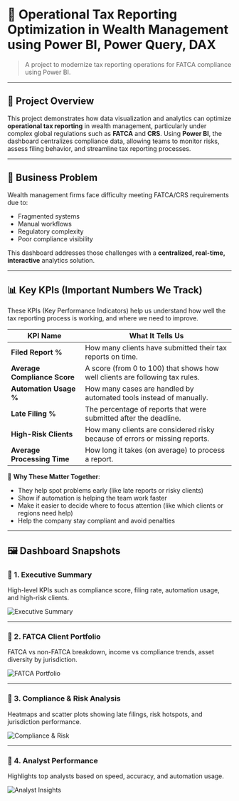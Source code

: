 # 🧾 Operational Tax Reporting Optimization in Wealth Management using Power BI, Power Query, DAX

> A  project to modernize tax reporting operations for FATCA compliance using Power BI.

---

## 🚀 Project Overview

This project demonstrates how data visualization and analytics can optimize **operational tax reporting** in wealth management, particularly under complex global regulations such as **FATCA** and **CRS**. Using **Power BI**, the dashboard centralizes compliance data, allowing teams to monitor risks, assess filing behavior, and streamline tax reporting processes.

---
## 📌 Business Problem

Wealth management firms face difficulty meeting FATCA/CRS requirements due to:

- Fragmented systems  
- Manual workflows  
- Regulatory complexity  
- Poor compliance visibility

This dashboard addresses those challenges with a **centralized, real-time, interactive** analytics solution.

---
## 📊 Key KPIs (Important Numbers We Track)

These KPIs (Key Performance Indicators) help us understand how well the tax reporting process is working, and where we need to improve.

| KPI Name                | What It Tells Us |
|-------------------------|------------------|
| **Filed Report %**      | How many clients have submitted their tax reports on time. |
| **Average Compliance Score** | A score (from 0 to 100) that shows how well clients are following tax rules. |
| **Automation Usage %**  | How many cases are handled by automated tools instead of manually. |
| **Late Filing %**       | The percentage of reports that were submitted after the deadline. |
| **High-Risk Clients**   | How many clients are considered risky because of errors or missing reports. |
| **Average Processing Time** | How long it takes (on average) to process a report. |

🧠 **Why These Matter Together**:
- They help spot problems early (like late reports or risky clients)
- Show if automation is helping the team work faster
- Make it easier to decide where to focus attention (like which clients or regions need help)
- Help the company stay compliant and avoid penalties

---

## 🖼️ Dashboard Snapshots

### 📄 1. Executive Summary

High-level KPIs such as compliance score, filing rate, automation usage, and high-risk clients.

![Executive Summary](images/executive_summary.png)

---

### 📄 2. FATCA Client Portfolio

FATCA vs non-FATCA breakdown, income vs compliance trends, asset diversity by jurisdiction.

![FATCA Portfolio](images/fatca_portfolio.png)

---

### 📄 3. Compliance & Risk Analysis

Heatmaps and scatter plots showing late filings, risk hotspots, and jurisdiction performance.

![Compliance & Risk](images/compliance_risk.png)

---

### 📄 4. Analyst Performance

Highlights top analysts based on speed, accuracy, and automation usage.

![Analyst Insights](images/analyst_performance.png)
